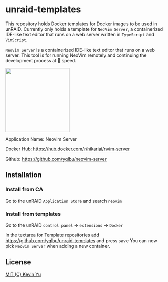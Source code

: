 # unraid-templates

This repository holds Docker templates for Docker images to be used in unRAID. Currently only holds a template for `NeoVim Server`, a containerized IDE-like text editor that runs on a web server written in `TypeScript` and `VimScript`.

`Neovim Server` is a containerized IDE-like text editor that runs on a web server. This tool is for running NeoVim remotely and continuing the development process at 🚀 speed.

<img src="https://github.com/yqlbu/unraid-templates/blob/main/nvim-server/icon.png?raw=true" height="200px">

Application Name: Neovim Server

Docker Hub: https://hub.docker.com/r/hikariai/nvim-server

Github: https://github.com/yqlbu/neovim-server

## Installation

### Install from CA

Go to the unRAID `Application Store` and search `neovim`

### Install from templates

Go to the unRAID `control panel` -> `extensions` -> `Docker`

In the textarea for Template repositories add https://github.com/yqlbu/unraid-templates and press save
You can now pick `Neovim Server` when adding a new container.

## License

[MIT (C) Kevin Yu](https://github.com/yqlbu/unraid-templates/blob/master/LICENSE)
